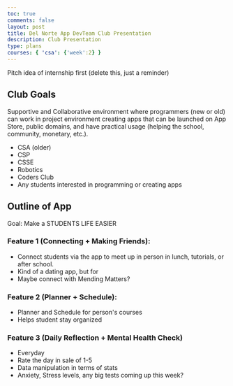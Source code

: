 ```yaml
---
toc: true
comments: false
layout: post
title: Del Norte App DevTeam Club Presentation
description: Club Presentation
type: plans
courses: { 'csa': {'week':2} }
---
```


Pitch idea of internship first (delete this, just a reminder)
## Club Goals

Supportive and Collaborative environment where programmers (new or old) can work in project environment creating apps that can be launched on App Store, public domains, and  have practical usage (helping the school, community, monetary, etc.).

- CSA (older)
- CSP
- CSSE
- Robotics
- Coders Club
- Any students interested in programming or creating apps

## Outline of App

Goal: Make a STUDENTS LIFE EASIER

### Feature 1 (Connecting + Making Friends):
- Connect students via the app to meet up in person in lunch, tutorials, or after school.
- Kind of a dating app, but for 
- Maybe connect with Mending Matters?

### Feature 2 (Planner + Schedule):
- Planner and Schedule for person's courses
- Helps student stay organized

### Feature 3 (Daily Reflection + Mental Health Check)
- Everyday
- Rate the day in sale of 1-5
- Data manipulation in terms of stats 
- Anxiety, Stress levels, any big tests coming up this week?


